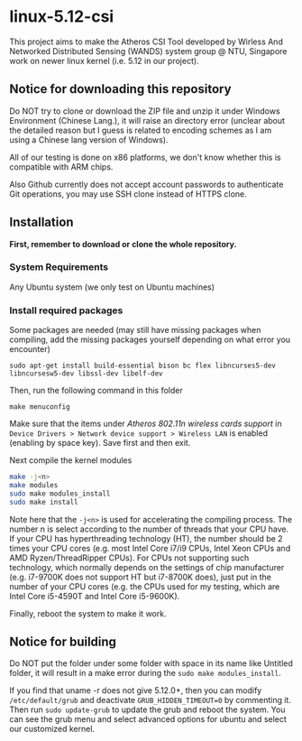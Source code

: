 # linux-5.12-csi
This project aims to make the Atheros CSI Tool developed by Wirless And Networked Distributed Sensing (WANDS) system group @ NTU, Singapore work on newer linux kernel (i.e. 5.12 in our project).

## Notice for downloading this repository

Do NOT try to clone or download the ZIP file and unzip it under Windows Environment (Chinese Lang.), it will raise an directory error (unclear about the detailed reason but I guess is related to encoding schemes as I am using a Chinese lang version of Windows).

All of our testing is done on x86 platforms, we don't know whether this is compatible with ARM chips.

Also Github currently does not accept account passwords to authenticate Git operations, you may use SSH clone instead of HTTPS clone.

## Installation
**First, remember to download or clone the whole repository.**

### System Requirements
Any Ubuntu system (we only test on Ubuntu machines)

### Install required packages
Some packages are needed (may still have missing packages when compiling, add the missing packages yourself depending on what error you encounter)

`sudo apt-get install build-essential bison bc flex libncurses5-dev libncursesw5-dev libssl-dev libelf-dev`

Then, run the following command in this folder

`make menuconfig`

Make sure that the items under *Atheros 802.11n wireless cards support* in `Device Drivers > Network device support > Wireless LAN` is enabled (enabling by space key). Save first and then exit.

Next compile the kernel modules

```bash
make -j<n>
make modules
sudo make modules_install
sudo make install
```

Note here that the `-j<n>` is used for accelerating the compiling process. The number n is select according to the number of threads that your CPU have. If your CPU has hyperthreading technology (HT), the number should be 2 times your CPU cores (e.g. most Intel Core i7/i9 CPUs, Intel Xeon CPUs and AMD Ryzen/ThreadRipper CPUs). For CPUs not supporting such technology, which normally depends on the settings of chip manufacturer (e.g. i7-9700K does not support HT but i7-8700K does), just put in the number of your CPU cores (e.g. the CPUs used for my testing, which are Intel Core i5-4590T and Intel Core i5-9600K).

Finally, reboot the system to make it work.

## Notice for building

Do NOT put the folder under some folder with space in its name like Untitled folder, it will result in a make error during the `sudo make modules_install`.

If you find that uname -r does not give 5.12.0+, then you can modify `/etc/default/grub` and deactivate `GRUB_HIDDEN_TIMEOUT=0` by commenting it. Then run `sudo update-grub` to update the grub and reboot the system. You can see the grub menu and select advanced options for ubuntu and select our customized kernel.